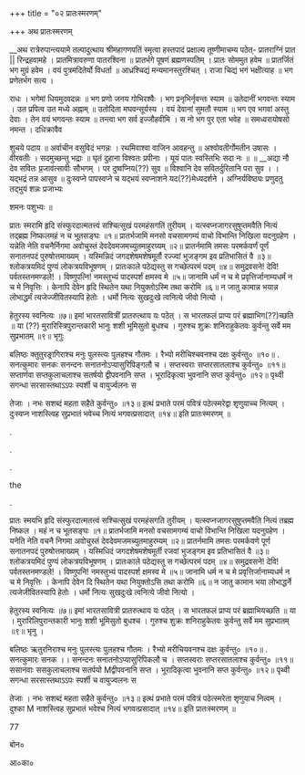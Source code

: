 +++
title = "०२ प्रातःस्मरणम्"

+++
अथ प्रातःस्मरणम्



__अथ रात्रेरुपान्त्ययामे तल्पादुत्थाय श्रीमहागणपतिं स्मृत्वा हस्तपादं प्रक्षाल्य तूष्णीमाचम्य पठेत्- प्रातराग्निं प्रात || रिन्द्रहवामहे । प्रातमित्रावरुणा पातरश्विना ॥ प्रातर्भगे पूषणं ब्रह्मणस्पतिम् । प्रातः सोममुत हवेम ॥ प्रातर्जितं भग मुग्रं हवेम । वयं पुत्रमदितेर्यो विधर्ता ॥ आध्रश्चिद्यं मन्यमानस्तुरश्चित् । राजा चिद्यं भगं भक्षीत्याह ॥ भग प्रणेतर्भग सत्य ।

राधः । भगेमां धियमुदवदन्नः ॥ भग प्रणो जनय गोभिरश्वैः । भग प्रनृभिर्नृवन्तः स्याम ॥ उतेदानीं भगवन्तः स्याम । उत  प्रपित्व उत मध्ये अह्नाम् ॥ उतोदिता मघवन्सूर्यस्य । वयं देवानां सुमतौ स्याम ॥ भग एव भगवां अस्तु देवाः । तेन वयं भगवन्तः स्याम ॥ तन्त्वा भग सर्व इज्जौहवीमि । स नो भग पुर एता भवेह ॥ समध्वरायोषसो नमन्त । दधिक्रावैव

शुचये पदाय ॥ अर्वाचीन वसुविदं भगन्नः । रथमिवाश्वा वाजिन आवहन्तु ॥ अश्वोवतीर्गोमतीन उषासः । वीरवतीः । सदमुच्छन्तु भद्राः ॥ घृतं दुहाना विश्वतः प्रपीनाः । यूयं पातः स्वस्तिभिः सदा नः ॥ ॥ __अद्या नौ देव सवितः प्र॒जाव॑त्सावीः सौभगम् । पर दुष्वप्निय(??) सुव ॥ विश्वानि देव सवितर्दुरितानि परा सुव । । यद्भद्रं तन्न आसुव ॥ दुःस्वप्ने पापस्वप्ने च यद्भयं स्वप्नाशने यद(??)मेध्यदर्शने । अग्निर्यविष्ठ्यः प्रणुदतु तद्भुयं शन्नः प्रजाभ्यः

शमनः पशुभ्यः ॥



प्रातः स्मरामि हृदि संस्फुरदात्मतत्त्वं सश्चित्सुखं परमहंसगतिं तुरीयम् । यत्स्वप्नजागरसुषुप्तमवैति नित्यं तद्ब्रह्म निष्कलमहं न च भूतसङ्घः ॥१॥ प्रातर्भजामि मनसो वचसामगम्यं वाचो विभान्ति निखिला यदनुग्रहेण । यन्नेति नेति वचनैर्निगमा अवोचुस्तं देवदेवमजमच्युतमाहुरग्र्यम् ॥२॥ प्रातर्नमामि तमसः परमर्कवर्णं पूर्णं  सनातनपदं पुरुषोत्तमाख्यम् । यस्मिन्निदं जगदशेषमशेषमूर्तौ रज्ज्वां भुजङ्गम इव प्रतिभासितं वै ॥३॥ श्लोकत्रयमिदं पुण्यं लोकत्रयविभूषणम् । प्रातःकाले पठेद्यस्तु स गच्छेत्परमं पदम् ॥४॥ समुद्रवसने! देवि! पर्वतस्तनमण्डले! । विष्णुपत्नि! नमस्तुभ्यं पादस्पर्शं क्षमस्व मे ॥५॥ जानामि धर्मं न च मे प्रवृत्तिर्जानाम्यधर्मं न च मे निवृत्तिः । केनापि देवेन हृदि स्थितेन यथा नियुक्तोऽस्मि तथा करोमि ॥६॥ न जातु कामान्न भयान्न लोभाद्धर्मं त्यजेज्जीवितस्यापि हेतोः । धर्मो नित्यः सुखदुःखे त्वनित्ये जीवो नित्यो ।

हेतुरस्य स्वनित्यः ॥७॥ इमां भारतसावित्रीं प्रातरुत्थाय यः पठेत् । स भारतफलं प्राप्य परं ब्रह्माभिग(??)च्छति ॥ या (??) मुरारिस्त्रिपुरान्तकारी भानुः शशी भूमिसुतो बुधश्च । गुरुश्च शुक्रः शनिराहुकेतवः कुर्वन्तु सर्वे मम सुप्रभातम् ॥९॥ भृगुः

बलिष्ठः क्तुतुरङ्रागिराश्च मनुः पुलस्त्यः पुलहश्च गौतमः । रैभ्यो मरीचिश्चवनश्च दक्षः कुर्वन्तु० ॥१०॥ . सनत्कुमारः सनकः सनन्दनः सनातनोऽप्यासुरिपिङ्गलौ च । सप्तस्वराः सप्तरसातलाश्च कुर्वन्तु० ॥११॥ सप्तार्णवा सप्तकुलाचलाश्च सतर्षयो द्वीपवनानि सप्त । भूरादिकृत्वा भुवनानि सप्त कुर्वन्तु० ॥१२॥ पृथ्वी सगन्धा सरसास्तथाऽऽपः स्पर्शी च वायुर्ज्वलनः स

तेजाः । नभः सशब्दं महता सहैते कुर्वन्तु० ॥१३॥ इत्थं प्रभाते परमं पवित्रं पठेत्स्मरेद्वा शृणुयाच्च नित्यम् । दुःस्वप्न नाशस्त्विह सुप्रभातं भवेच्च नित्यं भगवत्प्रसादात् ॥१४॥ इति प्रातःस्मरणम् ॥




.

.

.

the

.

प्रातः स्मयभि हृदि संस्फुरदात्मतत्त्वं सश्चित्सुखं परमहंसगति तुरीयम् । यत्स्वप्नजागरसुषुप्तमवैति नित्यं तब्रह्म निष्कल । महं न च भूतसङ्घः ॥१॥ प्रातर्भजामि मनसो वचसामगम्यं वाचो विभान्ति निखिला यदनुग्रहेण । यनेति नेति वचनै निगमा अवोचुस्तं देवदेवमजमच्युतमाहुरम्यम् ॥२॥ प्रातर्नमामि तमसः परमर्कवणे पूर्ण सनातनपदं पुरुषोत्तमाख्यम् । यस्मिधिदं जगदशेषमशेषमूर्ती रजवां भुजङ्गम इव प्रतिभासितं वै ॥३॥ श्लोकत्रयमिदं पुण्यं लोकत्रयविभूषणम् । प्रातःकाले पठेद्यस्तु स गच्छेत्परमं पदम् ॥४॥ समुद्रवसने! देवि! पर्वतस्तनमण्डले! । विष्णुपनि! नमस्तुभ्यं पादस्पर्श क्षमस्व मे ॥५॥ जानामि धर्म न च मे प्रवृत्तिर्जानाम्यधर्म न च मे निवृत्तिः । केनापि देवेन दि स्थितेन यथा नियुक्तोऽसि तथा करोमि ॥६॥ न जातु कामान भया लोभाद्धर्ने त्यजेजीवितस्यापि हेतोः । धर्मो नित्यः सुखदुःखे त्वनित्ये जीवो नित्यो ।

हेतुरस्य स्वनित्यः ॥७॥ इमां भारतसावित्री प्रातरुत्थाय यः पठेत् । स भारतफलं प्राप्य परं ब्रह्माभियच्छति ॥ या । मुरारिलिपुरान्तकारी भानुः शशी भूमिसुतो बुधश्च । गुरुश्च शुक्रः शनिराहुकेतवः कुर्वन्तु सर्वे मम सुप्रभातम् ॥९॥ भृनु ।

बलिष्ठः ऋतुरनिराश्च मनुः पुलस्त्यः पुलहश्च गौतमः । रैभ्यो मरीचियवनश्च दक्षः कुर्वन्तु० ॥१०॥ . सनत्कुमारः सनक ।। सनन्दनः सनातनोऽप्यासुरिपिकलौ च । सप्तस्वराः सप्तरसातलाश्च कुर्वन्तु० ॥११॥ ससानवाः ससकुलाचलाश्च सतर्पयो Mद्वीपवनानि सप्त । भूरादिकृत्वा भुवनानि सप्त कुर्वन्तु० ॥१२॥ पृथ्वी सगन्धा सरसास्तथाऽऽपः स्पर्शी च वायुज्वलनः स

तेजाः । नभः सशब्दं महता सहैते कुर्वन्तु० ॥१३॥ इत्थं प्रभाते परमं पवित्रं पठेत्स्मरेता शृणुयाच नित्वम् । दुश्का M नाशस्त्विह सुप्रभातं भवेश्च नित्यं भगवत्प्रसादात् ॥१४॥ इति प्रातःस्मरणम् ॥

77

बोन०

आ०का०

